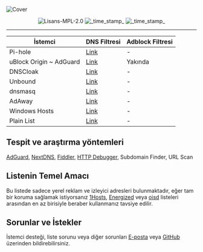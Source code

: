 ![Cover](https://github.com/saurane/Turkish-Blocklist/blob/master/srnsss.png)

<div align="center">
    <!-- License -->
    <img src="https://img.shields.io/badge/License-MPL 2.0-orange.svg?longCache=true&style=for-the-badge"
      alt="Lisans-MPL-2.0" />
  <!-- Last Updated -->
    <img src="https://img.shields.io/badge/Updated-Dec 23, 2021-green.svg?longCache=true&style=for-the-badge"
      alt="_time_stamp_" />
    <!-- Status -->
    <img src="https://img.shields.io/badge/Status-Stable-blue.svg?longCache=true&style=for-the-badge"
      alt="_time_stamp_" />
</div>

------------

| İstemci | DNS Filtresi | Adblock Filtresi |
| ------------ | ------------ | ------------ |
| Pi-hole | [Link](https://raw.githubusercontent.com/saurane/Turkish-Blocklist/master/Blocklist/domains.txt "Link") | - |
| uBlock Origin ~ AdGuard | [Link](https://raw.githubusercontent.com/saurane/Turkish-Blocklist/master/Blocklist/adblock.txt "Link") | Yakında|
| DNSCloak | [Link](https://raw.githubusercontent.com/saurane/Turkish-Blocklist/master/Blocklist/wildcards.txt "Link") | - |
| Unbound | [Link](https://raw.githubusercontent.com/saurane/Turkish-Blocklist/master/Blocklist/unbound.conf "Link") | - |
| dnsmasq | [Link](https://raw.githubusercontent.com/saurane/Turkish-Blocklist/master/Blocklist/dnsmasq.conf "Link") | - |
| AdAway | [Link](https://raw.githubusercontent.com/saurane/Turkish-Blocklist/master/Blocklist/hosts.txt "Link") | - |
| Windows Hosts | [Link](https://raw.githubusercontent.com/saurane/Turkish-Blocklist/master/Blocklist/hosts.win "Link") | - |
| Plain List | [Link](https://raw.githubusercontent.com/saurane/Turkish-Blocklist/master/Blocklist/plain.txt "Link") | - |

## Tespit ve araştırma yöntemleri
[AdGuard](https://adguard.com/), [NextDNS](https://nextdns.io/), [Fiddler](https://www.telerik.com/fiddler), [HTTP Debugger](https://www.httpdebugger.com/), Subdomain Finder, URL Scan

## Listenin Temel Amacı
Bu listede sadece yerel reklam ve izleyici adresleri bulunmaktadır, eğer tam bir koruma sağlamak istiyorsanız [1Hosts](https://github.com/badmojr/1Hosts), [Energized](https://github.com/EnergizedProtection/block) veya [oisd](https://github.com/ookangzheng/dbl-oisd-nl) listeleri arasından en az birisiyle beraber kullanmanız tavsiye edilir.

## Sorunlar ve İstekler
İstemci desteği, liste sorunu veya diğer sorunları [E-posta](mailto:saurane@protonmail.com) veya [GitHub](https://github.com/saurane/Turkish-Blocklist/issues) üzerinden bildirebilirsiniz.
